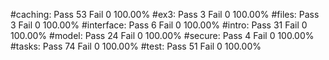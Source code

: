#caching:
	Pass 53 Fail 0 100.00%
#ex3:
	Pass 3 Fail 0 100.00%
#files:
	Pass 3 Fail 0 100.00%
#interface:
	Pass 6 Fail 0 100.00%
#intro:
	Pass 31 Fail 0 100.00%
#model:
	Pass 24 Fail 0 100.00%
#secure:
	Pass 4 Fail 0 100.00%
#tasks:
	Pass 74 Fail 0 100.00%
#test:
	Pass 51 Fail 0 100.00%
